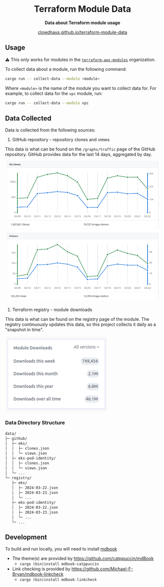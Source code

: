 <div align="center">
  <h1>Terraform Module Data</h1>
  <p><strong>Data about Terraform module usage</strong></p>
  <p>
    <a href="https://clowdhaus.github.io/terraform-module-data/">
        clowdhaus.github.io/terraform-module-data
    </a>
  </p>
</div>

## Usage

:warning: This only works for modules in the [`terraform-aws-modules`](https://github.com/terraform-aws-modules) organization.

To collect data about a module, run the following command:

```bash
cargo run -- collect-data --module <module>
```

Where `<module>` is the name of the module you want to collect data for. For example, to collect data for the `vpc` module, run:

```bash
cargo run -- collect-data --module vpc
```

## Data Collected

Data is collected from the following sources:

1. GitHub repository - repository clones and views

This data is what can be found on the `/graphs/traffic` page of the GitHub repository. GitHub provides data for the last 14 days, aggregated by day.

![GitHub traffic graph](./docs/assets/github.png)

1. Terraform registry - module downloads

This data is what can be found on the registry page of the module. The registry continuously updates this data, so this project collects it daily as a "snapshot in time".

![Terraform registry downloads](./docs/assets/registry.png)

### Data Directory Structure

```text
data/
├─ github/
│  ├─ eks/
│  │  ├─ clones.json
│  │  └─ views.json
│  ├─ eks-pod-identity/
│  │  ├─ clones.json
│  │  └─ views.json
│  └─ ...
└─ registry/
   ├─ eks/
   │  ├─ 2024-03-22.json
   │  ├─ 2024-03-23.json
   │  └─ ...
   ├─ eks-pod-identity/
   │  ├─ 2024-03-22.json
   │  ├─ 2024-03-23.json
   │  └─ ...
   └─ ...
```

## Development

To build and run locally, you will need to install [mdbook](https://rust-lang.github.io/mdBook/guide/installation.html)

- The theme(s) are provided by <https://github.com/catppuccin/mdBook>
  - `cargo (bin)install mdbook-catppuccin`
- Link checking is provided by <https://github.com/Michael-F-Bryan/mdbook-linkcheck>
  - `cargo (bin)install mdbook-linkcheck`
